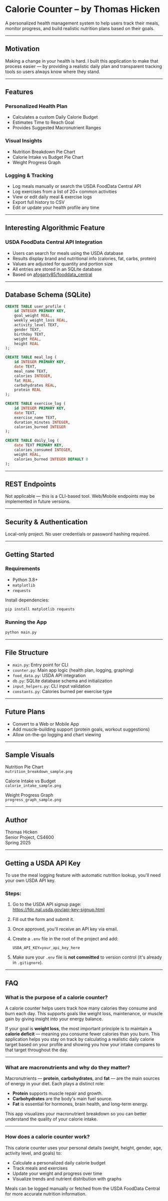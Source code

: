 # Calorie Counter – by Thomas Hicken

A personalized health management system to help users track their meals, monitor progress, and build realistic nutrition plans based on their goals.

---

## Motivation

Making a change in your health is hard. I built this application to make that process easier — by providing a realistic daily plan and transparent tracking tools so users always know where they stand.

---

## Features

### Personalized Health Plan
- Calculates a custom Daily Calorie Budget
- Estimates Time to Reach Goal
- Provides Suggested Macronutrient Ranges

### Visual Insights
- Nutrition Breakdown Pie Chart
- Calorie Intake vs Budget Pie Chart
- Weight Progress Graph

### Logging & Tracking
- Log meals manually or search the USDA FoodData Central API
- Log exercises from a list of 20+ common activities
- View or edit daily meal & exercise logs
- Export full history to CSV
- Edit or update your health profile any time

---

## Interesting Algorithmic Feature

### USDA FoodData Central API Integration
- Users can search for meals using the USDA database
- Results display brand and nutritional info (calories, fat, carbs, protein)
- Values are adjusted for quantity and portion size
- All entries are stored in an SQLite database
- Based on [afogarty85/fooddata_central](https://github.com/afogarty85/fooddata_central)

---

## Database Schema (SQLite)

```sql
CREATE TABLE user_profile (
    id INTEGER PRIMARY KEY,
    goal_weight REAL,
    weekly_weight_loss REAL,
    activity_level TEXT,
    gender TEXT,
    birthday TEXT,
    weight REAL,
    height REAL
);

CREATE TABLE meal_log (
    id INTEGER PRIMARY KEY,
    date TEXT,
    meal_name TEXT,
    calories INTEGER,
    fat REAL,
    carbohydrates REAL,
    protein REAL
);

CREATE TABLE exercise_log (
    id INTEGER PRIMARY KEY,
    date TEXT,
    exercise_name TEXT,
    duration_minutes INTEGER,
    calories_burned INTEGER
);

CREATE TABLE daily_log (
    date TEXT PRIMARY KEY,
    calories_consumed INTEGER,
    weight REAL,
    calories_burned INTEGER DEFAULT 0
);
```

---

## REST Endpoints

Not applicable — this is a CLI-based tool. Web/Mobile endpoints may be implemented in future versions.

---

## Security & Authentication

Local-only project. No user credentials or password hashing required.

---

## Getting Started

### Requirements
- Python 3.8+
- `matplotlib`
- `requests`

Install dependencies:

```bash
pip install matplotlib requests
```

### Running the App

```bash
python main.py
```

---

## File Structure

- `main.py`: Entry point for CLI
- `counter.py`: Main app logic (health plan, logging, graphing)
- `food_data.py`: USDA API integration
- `db.py`: SQLite database schema and initialization
- `input_helpers.py`: CLI input validation
- `constants.py`: Calories burned per exercise type

---

## Future Plans

- Convert to a Web or Mobile App
- Add muscle-building support (protein goals, workout suggestions)
- Allow on-the-go logging and chart viewing

---

## Sample Visuals

Nutrition Pie Chart  
`nutrition_breakdown_sample.png`

Calorie Intake vs Budget  
`calorie_intake_sample.png`

Weight Progress Graph  
`progress_graph_sample.png`

---

## Author

Thomas Hicken  
Senior Project, CS4600  
Spring 2025

---

## Getting a USDA API Key

To use the meal logging feature with automatic nutrition lookup, you'll need your own USDA API key.

### Steps:
1. Go to the USDA API signup page:  
   https://fdc.nal.usda.gov/api-key-signup.html

2. Fill out the form and submit it.

3. Once approved, you'll receive an API key via email.

4. Create a `.env` file in the root of the project and add:
   ```
   USDA_API_KEY=your_api_key_here
   ```

5. Make sure your `.env` file is **not committed** to version control (it's already in `.gitignore`).

---

## FAQ

### What is the purpose of a calorie counter?

A calorie counter helps users track how many calories they consume and burn each day. This supports goals like weight loss, maintenance, or muscle gain by giving insight into your energy balance.

If your goal is **weight loss**, the most important principle is to maintain a **calorie deficit** — meaning you consume fewer calories than you burn. This application helps you stay on track by calculating a realistic daily calorie target based on your profile and showing you how your intake compares to that target throughout the day.

---

### What are macronutrients and why do they matter?

Macronutrients — **protein**, **carbohydrates**, and **fat** — are the main sources of energy in your diet. Each plays a distinct role:
- **Protein** supports muscle repair and growth.
- **Carbohydrates** are the body's main fuel source.
- **Fat** is essential for hormones, brain health, and long-term energy.

This app visualizes your macronutrient breakdown so you can better understand the quality of your calorie intake.

---

### How does a calorie counter work?

This calorie counter uses your personal details (weight, height, gender, age, activity level, and goals) to:
- Calculate a personalized daily calorie budget
- Track meals and exercises
- Update your weight and progress over time
- Visualize trends and nutrient distribution with graphs

Meals can be logged manually or fetched from the USDA FoodData Central for more accurate nutrition information.
